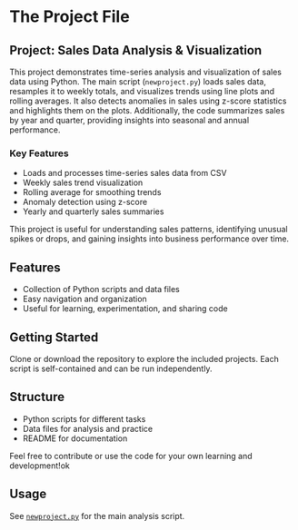 
# The Project File


## Project: Sales Data Analysis & Visualization

This project demonstrates time-series analysis and visualization of sales data using Python. The main script (`newproject.py`) loads sales data, resamples it to weekly totals, and visualizes trends using line plots and rolling averages. It also detects anomalies in sales using z-score statistics and highlights them on the plots. Additionally, the code summarizes sales by year and quarter, providing insights into seasonal and annual performance.

### Key Features
- Loads and processes time-series sales data from CSV
- Weekly sales trend visualization
- Rolling average for smoothing trends
- Anomaly detection using z-score
- Yearly and quarterly sales summaries

This project is useful for understanding sales patterns, identifying unusual spikes or drops, and gaining insights into business performance over time.

## Features
- Collection of Python scripts and data files
- Easy navigation and organization
- Useful for learning, experimentation, and sharing code

## Getting Started
Clone or download the repository to explore the included projects. Each script is self-contained and can be run independently.

## Structure
- Python scripts for different tasks
- Data files for analysis and practice
- README for documentation

Feel free to contribute or use the code for your own learning and development!ok
## Usage

See [`newproject.py`](../newproject.py) for the main analysis script.